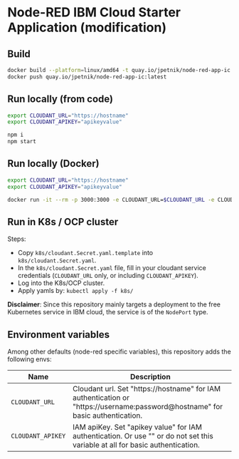 # Node-RED IBM Cloud Starter Application (modification)

## Build

```bash
docker build --platform=linux/amd64 -t quay.io/jpetnik/node-red-app-ic .
docker push quay.io/jpetnik/node-red-app-ic:latest
```

## Run locally (from code)

```bash
export CLOUDANT_URL="https://hostname"
export CLOUDANT_APIKEY="apikeyvalue"

npm i
npm start
```

## Run locally (Docker)

```bash
export CLOUDANT_URL="https://hostname"
export CLOUDANT_APIKEY="apikeyvalue"

docker run -it --rm -p 3000:3000 -e CLOUDANT_URL=$CLOUDANT_URL -e CLOUDANT_APIKEY=$CLOUDANT_APIKEY quay.io/jpetnik/node-red-app-ic:latest
```

## Run in K8s / OCP cluster

Steps:

- Copy `k8s/cloudant.Secret.yaml.template` into `k8s/cloudant.Secret.yaml`.
- In the `k8s/cloudant.Secret.yaml` file, fill in your cloudant service credentials (`CLOUDANT_URL` only, or including `CLOUDANT_APIKEY`).
- Log into the K8s/OCP cluster.
- Apply yamls by: `kubectl apply -f k8s/`

**Disclaimer**: Since this repository mainly targets a deployment to the free Kubernetes service in IBM cloud, the service is of the `NodePort` type.

## Environment variables

Among other defaults (node-red specific variables), this repository adds the following envs:

| Name              | Description                                                                                                                   |
| ----------------- | ----------------------------------------------------------------------------------------------------------------------------- |
| `CLOUDANT_URL`    | Cloudant url. Set "https://hostname" for IAM authentication or "https://username:password@hostname" for basic authentication. |
| `CLOUDANT_APIKEY` | IAM apiKey. Set "apikey value" for IAM authentication. Or use "" or do not set this variable at all for basic authentication. |
